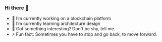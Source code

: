 ### Hi there 👋
- 🔭 I’m currently working on a blockchain platform
- 🌱 I’m currently learning architecture design
- 🤔 Got something interesting? Don't be shy, tell me.
- ⚡ Fun fact: Sometimes you have to stop and go back, to move forward.
<!--
**hanhpp/hanhpp** is a ✨ _special_ ✨ repository because its `README.md` (this file) appears on your GitHub profile.

Here are some ideas to get you started:

- 🔭 I’m currently working on ...
- 🌱 I’m currently learning ...
- 👯 I’m looking to collaborate on ...
- 🤔 I’m looking for help with ...
- 💬 Ask me about ...
- 📫 How to reach me: ...
- 😄 Pronouns: ...
- ⚡ Fun fact: ...
-->
